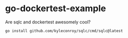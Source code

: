 # go-dockertest-example
Are sqlc and dockertest awesomely cool?

```bash
go install github.com/kyleconroy/sqlc/cmd/sqlc@latest
```

